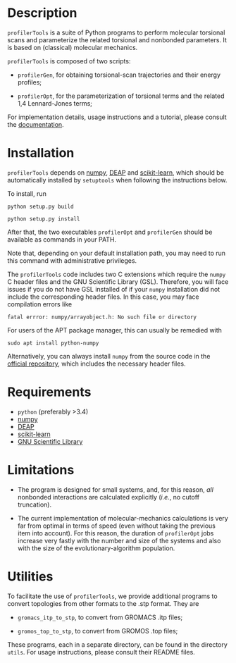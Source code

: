 # Description

`profilerTools` is a suite of Python programs to perform molecular torsional
scans and parameterize the related torsional and nonbonded parameters. It is
based on (classical) molecular mechanics.

`profilerTools` is composed of two scripts:

* `profilerGen`, for obtaining torsional-scan trajectories and their energy
  profiles;

* `profilerOpt`, for the parameterization of torsional terms and the related 1,4
  Lennard-Jones terms;

For implementation details, usage instructions and a tutorial, please consult
the [documentation](./doc/src/doc.pdf).

# Installation

`profilerTools` depends on [numpy](https://github.com/numpy/numpy),
[DEAP](https://github.com/DEAP/deap) and
[scikit-learn](https://github.com/scikit-learn/scikit-learn), which should be
automatically installed by `setuptools` when following the instructions below.

To install, run

	python setup.py build

	python setup.py install

After that, the two executables `profilerOpt` and `profilerGen` should be
available as commands in your PATH.

Note that, depending on your default installation path, you may need to run this
command with administrative privileges.

The `profilerTools` code includes two C extensions which require the `numpy` C
header files and the GNU Scientific Library (GSL). Therefore, you will face
issues if you do not have GSL installed of if your `numpy` installation did not
include the corresponding header files. In this case, you may face compilation
errors like

	fatal errror: numpy/arrayobject.h: No such file or directory

For users of the APT package manager, this can usually be remedied with

	sudo apt install python-numpy
	
Alternatively, you can always install `numpy` from the source code in the
[official repository](https://github.com/numpy/numpy), which includes the
necessary header files.

# Requirements

* `python` (preferably >3.4)
* [numpy](https://github.com/numpy/numpy)
* [DEAP](https://github.com/DEAP/deap)
* [scikit-learn](https://github.com/scikit-learn/scikit-learn)
* [GNU Scientific Library](https://www.gnu.org/software/gsl/)

# Limitations

* The program is designed for small systems, and, for this reason, *all*
  nonbonded interactions are calculated explicitly (*i.e.*, no cutoff
  truncation).
  
* The current implementation of molecular-mechanics calculations is very far
  from optimal in terms of speed (even without taking the previous item into
  account). For this reason, the duration of `profilerOpt` jobs increase very
  fastly with the number and size of the systems and also with the size of the
  evolutionary-algorithm population.
  
# Utilities

To facilitate the use of `profilerTools`, we provide additional programs to
convert topologies from other formats to the .stp format. They are

* `gromacs_itp_to_stp`, to convert from GROMACS .itp files;

* `gromos_top_to_stp`, to convert from GROMOS .top files;

These programs, each in a separate directory, can be found in the directory
`utils`. For usage instructions, please consult their README files.
